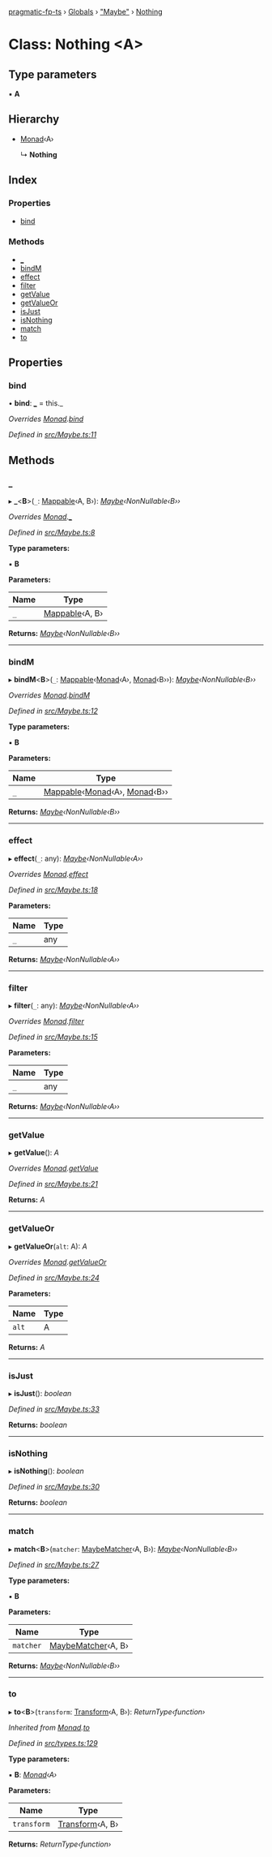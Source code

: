 [pragmatic-fp-ts](../README.md) › [Globals](../globals.md) › ["Maybe"](../modules/_maybe_.md) › [Nothing](_maybe_.nothing.md)

# Class: Nothing <**A**>

## Type parameters

▪ **A**

## Hierarchy

* [Monad](_types_.monad.md)‹A›

  ↳ **Nothing**

## Index

### Properties

* [bind](_maybe_.nothing.md#bind)

### Methods

* [_](_maybe_.nothing.md#_)
* [bindM](_maybe_.nothing.md#bindm)
* [effect](_maybe_.nothing.md#effect)
* [filter](_maybe_.nothing.md#filter)
* [getValue](_maybe_.nothing.md#getvalue)
* [getValueOr](_maybe_.nothing.md#getvalueor)
* [isJust](_maybe_.nothing.md#isjust)
* [isNothing](_maybe_.nothing.md#isnothing)
* [match](_maybe_.nothing.md#match)
* [to](_maybe_.nothing.md#to)

## Properties

###  bind

• **bind**: *[_](_maybe_.nothing.md#_)* =  this._

*Overrides [Monad](_types_.monad.md).[bind](_types_.monad.md#abstract-bind)*

*Defined in [src/Maybe.ts:11](https://github.com/hermann-p/pragmatic-fp-ts/blob/d79a7fd/src/Maybe.ts#L11)*

## Methods

###  _

▸ **_**<**B**>(`_`: [Mappable](../modules/_types_.md#mappable)‹A, B›): *[Maybe](../modules/_maybe_.md#maybe)‹NonNullable‹B››*

*Overrides [Monad](_types_.monad.md).[_](_types_.monad.md#abstract-_)*

*Defined in [src/Maybe.ts:8](https://github.com/hermann-p/pragmatic-fp-ts/blob/d79a7fd/src/Maybe.ts#L8)*

**Type parameters:**

▪ **B**

**Parameters:**

Name | Type |
------ | ------ |
`_` | [Mappable](../modules/_types_.md#mappable)‹A, B› |

**Returns:** *[Maybe](../modules/_maybe_.md#maybe)‹NonNullable‹B››*

___

###  bindM

▸ **bindM**<**B**>(`_`: [Mappable](../modules/_types_.md#mappable)‹[Monad](_types_.monad.md)‹A›, [Monad](_types_.monad.md)‹B››): *[Maybe](../modules/_maybe_.md#maybe)‹NonNullable‹B››*

*Overrides [Monad](_types_.monad.md).[bindM](_types_.monad.md#abstract-bindm)*

*Defined in [src/Maybe.ts:12](https://github.com/hermann-p/pragmatic-fp-ts/blob/d79a7fd/src/Maybe.ts#L12)*

**Type parameters:**

▪ **B**

**Parameters:**

Name | Type |
------ | ------ |
`_` | [Mappable](../modules/_types_.md#mappable)‹[Monad](_types_.monad.md)‹A›, [Monad](_types_.monad.md)‹B›› |

**Returns:** *[Maybe](../modules/_maybe_.md#maybe)‹NonNullable‹B››*

___

###  effect

▸ **effect**(`_`: any): *[Maybe](../modules/_maybe_.md#maybe)‹NonNullable‹A››*

*Overrides [Monad](_types_.monad.md).[effect](_types_.monad.md#abstract-effect)*

*Defined in [src/Maybe.ts:18](https://github.com/hermann-p/pragmatic-fp-ts/blob/d79a7fd/src/Maybe.ts#L18)*

**Parameters:**

Name | Type |
------ | ------ |
`_` | any |

**Returns:** *[Maybe](../modules/_maybe_.md#maybe)‹NonNullable‹A››*

___

###  filter

▸ **filter**(`_`: any): *[Maybe](../modules/_maybe_.md#maybe)‹NonNullable‹A››*

*Overrides [Monad](_types_.monad.md).[filter](_types_.monad.md#abstract-filter)*

*Defined in [src/Maybe.ts:15](https://github.com/hermann-p/pragmatic-fp-ts/blob/d79a7fd/src/Maybe.ts#L15)*

**Parameters:**

Name | Type |
------ | ------ |
`_` | any |

**Returns:** *[Maybe](../modules/_maybe_.md#maybe)‹NonNullable‹A››*

___

###  getValue

▸ **getValue**(): *A*

*Overrides [Monad](_types_.monad.md).[getValue](_types_.monad.md#abstract-getvalue)*

*Defined in [src/Maybe.ts:21](https://github.com/hermann-p/pragmatic-fp-ts/blob/d79a7fd/src/Maybe.ts#L21)*

**Returns:** *A*

___

###  getValueOr

▸ **getValueOr**(`alt`: A): *A*

*Overrides [Monad](_types_.monad.md).[getValueOr](_types_.monad.md#abstract-getvalueor)*

*Defined in [src/Maybe.ts:24](https://github.com/hermann-p/pragmatic-fp-ts/blob/d79a7fd/src/Maybe.ts#L24)*

**Parameters:**

Name | Type |
------ | ------ |
`alt` | A |

**Returns:** *A*

___

###  isJust

▸ **isJust**(): *boolean*

*Defined in [src/Maybe.ts:33](https://github.com/hermann-p/pragmatic-fp-ts/blob/d79a7fd/src/Maybe.ts#L33)*

**Returns:** *boolean*

___

###  isNothing

▸ **isNothing**(): *boolean*

*Defined in [src/Maybe.ts:30](https://github.com/hermann-p/pragmatic-fp-ts/blob/d79a7fd/src/Maybe.ts#L30)*

**Returns:** *boolean*

___

###  match

▸ **match**<**B**>(`matcher`: [MaybeMatcher](../modules/_maybe_.md#maybematcher)‹A, B›): *[Maybe](../modules/_maybe_.md#maybe)‹NonNullable‹B››*

*Defined in [src/Maybe.ts:27](https://github.com/hermann-p/pragmatic-fp-ts/blob/d79a7fd/src/Maybe.ts#L27)*

**Type parameters:**

▪ **B**

**Parameters:**

Name | Type |
------ | ------ |
`matcher` | [MaybeMatcher](../modules/_maybe_.md#maybematcher)‹A, B› |

**Returns:** *[Maybe](../modules/_maybe_.md#maybe)‹NonNullable‹B››*

___

###  to

▸ **to**<**B**>(`transform`: [Transform](../modules/_types_.md#transform)‹A, B›): *ReturnType‹function›*

*Inherited from [Monad](_types_.monad.md).[to](_types_.monad.md#to)*

*Defined in [src/types.ts:129](https://github.com/hermann-p/pragmatic-fp-ts/blob/d79a7fd/src/types.ts#L129)*

**Type parameters:**

▪ **B**: *[Monad](_types_.monad.md)‹A›*

**Parameters:**

Name | Type |
------ | ------ |
`transform` | [Transform](../modules/_types_.md#transform)‹A, B› |

**Returns:** *ReturnType‹function›*
